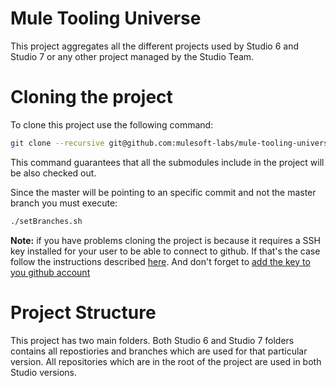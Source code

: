 Mule Tooling Universe
===============================
This project aggregates all the different projects used by Studio 6 and Studio 7 or any other project managed by the Studio Team.


Cloning the project
====================
To clone this project use the following command:

```bash
git clone --recursive git@github.com:mulesoft-labs/mule-tooling-universe.git
```

This command guarantees that all the submodules include in the project will be also checked out.

Since the master will be pointing to an specific commit and not the master branch you must execute:

```bash
./setBranches.sh
```

**Note:** if you have problems cloning the project is because it requires a SSH key installed for your user to be able to connect to github. If that's the case follow the instructions described [here](https://help.github.com/articles/generating-a-new-ssh-key-and-adding-it-to-the-ssh-agent/). And don't forget to [add the key to you github account](https://help.github.com/articles/adding-a-new-ssh-key-to-your-github-account)

Project Structure
====================

This project has two main folders. Both Studio 6 and Studio 7 folders contains all repostiories and branches which are used for that particular version.
All repositories which are in the root of the project are used in both Studio versions.
